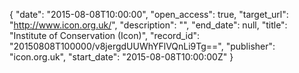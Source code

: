 {
  "date": "2015-08-08T10:00:00", 
  "open_access": true, 
  "target_url": "http://www.icon.org.uk/", 
  "description": "", 
  "end_date": null, 
  "title": "Institute of Conservation (Icon)", 
  "record_id": "20150808T100000/v8jergdUUWhYFlVQnLi9Tg==", 
  "publisher": "icon.org.uk", 
  "start_date": "2015-08-08T10:00:00Z"
}

